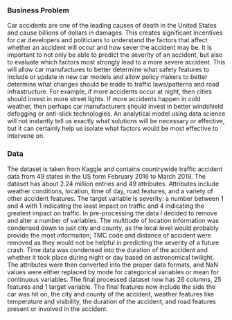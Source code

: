 ### Business Problem

Car accidents are one of the leading causes of death in the United States and cause billions of dollars in damages. 
This creates significant incentives for car developers and politicians to understand the factors that 
affect whether an accident will occur and how sever the accident may be. It is important to 
not only be able to predict the severity of an accident, but also to evaluate which factors most strongly 
lead to a more severe accident. This will allow car manufactures to better determine what 
safety features to include or update in new car models and allow policy makers to better 
determine what changes should be made to traffic laws/patterns and road infrastructure. For example,
if more accidents occur at night, then cities should invest in more street lights. If more accidents 
happen in cold weather, then perhaps car manufacturers should invest in better windshield defogging
or anti-slick technologies. An analytical model using data science will not instantly tell us
exactly what solutions will be necessary or effective, but it can certainly help us isolate what 
factors would be most effective to intervene on.

### Data

The dataset is taken from Kaggle and contains countrywide traffic accident data from 49 states
in the US form February 2016 to March 2019. The dataset has about 2.24 million entries and 49
attributes. Attributes include weather conditions, location, time of day, road features, and a 
variety of other accident features. The target variable is severity: a number between 1 and 4 with 
1 indicating the least impact on traffic and 4 indicating the greatest impact on traffic. In pre-processing
the data I decided to remove and alter a number of variables. The multitude of location information was
condensed down to just city and county, as the local level would probably provide the most informaiton;
TMC code and distance of accident were removed as they would not be helpful in predicting the severity
of a future crash. Time data was condensed into the duration of the accident and whether it took place
during night or day based on astronomical twilight. The attributes were then converted into the proper
data formats, and NaN values were either replaced by mode for categorical variables or mean for continuous
variables. The final processed dataset now has 26 columns, 25 features and 1 target variable. The final features
now include the side the car was hit on, the city and county of the accident, weather features like temperature 
and visibility, the duration of the accident, and road features present or involved in the accident.
